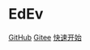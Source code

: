 # EdEv


[GitHub](https://github.com/Huyuxizheng/edev.git)
[Gitee](https://gitee.com/huyux/edev.git)
[快速开始](/README)